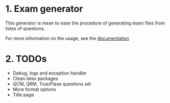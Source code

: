 # 1. Exam generator

This generator is mean to ease the procedure of generating exam files from listes of questions.

For more information on the usage, see the [documentation](docs/documentation.md)

# 2. TODOs

- Debug, logs and exception handler
- Clean latex packages
- QCM, QRM, True/Flase questions set
- More format options
- Title page